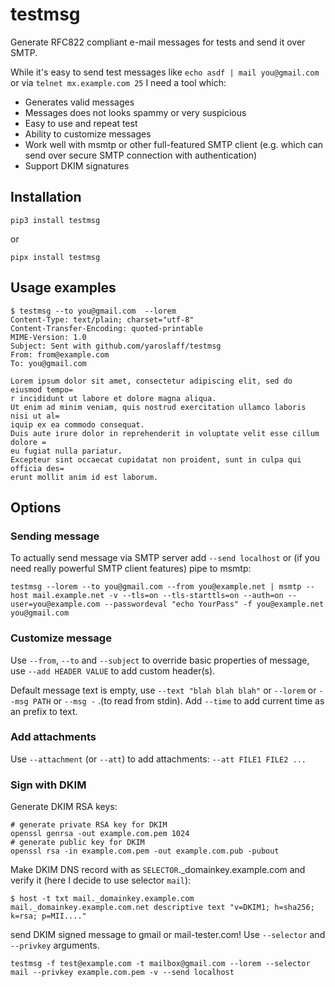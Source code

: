 # testmsg
Generate RFC822 compliant e-mail messages for tests and send it over SMTP.

While it's easy to send test messages like `echo asdf | mail you@gmail.com` or via `telnet mx.example.com 25` I need a tool which:
- Generates valid messages
- Messages does not looks spammy or very suspicious
- Easy to use and repeat test
- Ability to customize messages
- Work well with msmtp or other full-featured SMTP client (e.g. which can send over secure SMTP connection with authentication)
- Support DKIM signatures

## Installation
~~~
pip3 install testmsg
~~~
or
~~~
pipx install testmsg
~~~

## Usage examples
~~~
$ testmsg --to you@gmail.com  --lorem 
Content-Type: text/plain; charset="utf-8"
Content-Transfer-Encoding: quoted-printable
MIME-Version: 1.0
Subject: Sent with github.com/yaroslaff/testmsg
From: from@example.com
To: you@gmail.com

Lorem ipsum dolor sit amet, consectetur adipiscing elit, sed do eiusmod tempo=
r incididunt ut labore et dolore magna aliqua.
Ut enim ad minim veniam, quis nostrud exercitation ullamco laboris nisi ut al=
iquip ex ea commodo consequat.
Duis aute irure dolor in reprehenderit in voluptate velit esse cillum dolore =
eu fugiat nulla pariatur.
Excepteur sint occaecat cupidatat non proident, sunt in culpa qui officia des=
erunt mollit anim id est laborum.
~~~

## Options

### Sending  message
To actually send message via SMTP server add `--send localhost` or (if you need really powerful SMTP client features) pipe to msmtp:
~~~
testmsg --lorem --to you@gmail.com --from you@example.net | msmtp --host mail.example.net -v --tls=on --tls-starttls=on --auth=on --user=you@example.com --passwordeval "echo YourPass" -f you@example.net you@gmail.com
~~~ 

### Customize message
Use `--from`, `--to` and `--subject` to override basic properties of message, use `--add HEADER VALUE` to add custom header(s).

Default message text is empty, use `--text "blah blah blah"` or `--lorem` or `--msg PATH` or `--msg -` .(to read from stdin). Add `--time` to add current time as an prefix to text.

### Add attachments
Use `--attachment` (or `--att`) to add attachments: `--att FILE1 FILE2 ...`

### Sign with DKIM

Generate DKIM RSA keys:
~~~shell
# generate private RSA key for DKIM
openssl genrsa -out example.com.pem 1024
# generate public key for DKIM
openssl rsa -in example.com.pem -out example.com.pub -pubout
~~~

Make DKIM DNS record with as `SELECTOR`._domainkey.example.com and verify it (here I decide to use selector `mail`):
~~~shell
$ host -t txt mail._domainkey.example.com
mail._domainkey.example.com.net descriptive text "v=DKIM1; h=sha256; k=rsa; p=MII...."
~~~

send DKIM signed message to gmail or mail-tester.com! Use `--selector` and `--privkey` arguments.
~~~shell
testmsg -f test@example.com -t mailbox@gmail.com --lorem --selector mail --privkey example.com.pem -v --send localhost
~~~
